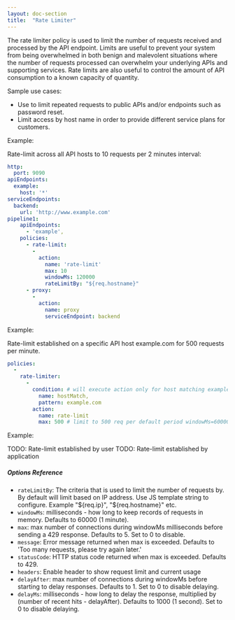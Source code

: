 ```yaml
---
layout: doc-section
title:  "Rate Limiter"
---
```

The rate limiter policy is used to limit the number of requests received and processed by the API endpoint. Limits are useful to prevent your system from being overwhelmed in both benign and malevolent situations where the number of requests processed can overwhelm your underlying APIs and supporting services. Rate limits are also useful to control the amount of API consumption to a known capacity of quantity.

Sample use cases:

- Use to limit repeated requests to public APIs and/or endpoints such as password reset.
- Limit access by host name in order to provide different service plans for customers.

Example:

Rate-limit across all API hosts to 10 requests per 2 minutes interval:

```yml
http:
  port: 9090
apiEndpoints:
  example:
    host: '*'
serviceEndpoints:
  backend:
    url: 'http://www.example.com'
pipeline1:
    apiEndpoints:
      - 'example',
    policies:
      - rate-limit:
        -
          action:
            name: 'rate-limit'
            max: 10
            windowMs: 120000
            rateLimitBy: "${req.hostname}"
      - proxy:
        -
          action:
            name: proxy
            serviceEndpoint: backend

```


Example:

Rate-limit established on a specific API host example.com for 500 requests per minute.

```yml
policies:
  -
    rate-limiter:
      -
        condition: # will execute action only for host matching example.com
          name: hostMatch,
          pattern: example.com
        action:
          name: rate-limit
          max: 500 # limit to 500 req per default period windowMs=60000 (1 minute)
```

Example:

TODO: Rate-limit established by user
TODO: Rate-limit established by application

##### Options Reference

* `rateLimitBy`: The criteria that is used to limit the number of requests by. By default will limit based on IP address. Use JS template string to configure. Example "${req.ip}", "${req.hostname}" etc.
* `windowMs`: milliseconds - how long to keep records of requests in memory. Defaults to 60000 (1 minute).
* `max`: max number of connections during windowMs milliseconds before sending a 429 response. Defaults to 5. Set to 0 to disable.
* `message`: Error message returned when max is exceeded. Defaults to 'Too many requests, please try again later.'
* `statusCode`: HTTP status code returned when max is exceeded. Defaults to 429.
* `headers`: Enable header to show request limit and current usage
* `delayAfter`: max number of connections during windowMs before starting to delay responses. Defaults to 1. Set to 0 to disable delaying.
* `delayMs`: milliseconds - how long to delay the response, multiplied by (number of recent hits - delayAfter). Defaults to 1000 (1 second). Set to 0 to disable delaying.

